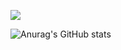 <a href="https://www.linkedin.com/in/su-yeon-koo-7222292b4/" target="_blank"><img src="https://img.shields.io/badge/LinkedIn-0A66C2?style=for-the-badge&logo=LinkedIn&logoColor=FFFF"/></a>


![Anurag's GitHub stats](https://github-readme-stats.vercel.app/api?username=KooSuYeon&show_icons=true&theme=radical)

